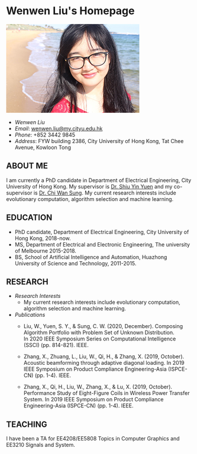 # Wenwen Liu's Homepage

![Image of WwL](./wwl.jpeg )
- *Wenwen Liu* 
- *Email*: wenwen.liu@my.cityu.edu.hk
- *Phone*: +852 3442 9845
- *Address*: FYW building 2386, City University of Hong Kong, Tat Chee Avenue, Kowloon Tong

## ABOUT ME

I am currently a PhD candidate in Department of Electrical Engineering, City University of Hong Kong. My supervisor is <a href="http://www.ee.cityu.edu.hk/~syyuen/">Dr. Shiu Yin Yuen</a> and my co-supervisor is <a href="https://www.ee.cityu.edu.hk/~cwsung/">Dr. Chi Wan Sung</a>. My current research interests include evolutionary computation, algorithm selection and machine learning.

## EDUCATION
- PhD candidate, Department of Electrical Engineering, City University of Hong Kong, 2018-now.
- MS, Department of Electrical and Electronic Engineering, The university of Melbourne 2015-2018.
- BS, School of Artificial Intelligence and Automation, Huazhong University of Science and Technology, 2011-2015.

## RESEARCH
- *Research Interests*
  - My current research interests include evolutionary computation, algorithm selection and machine learning.
- *Publications*
  - Liu, W., Yuen, S. Y., & Sung, C. W. (2020, December). Composing Algorithm Portfolio with Problem Set of Unknown Distribution. In 2020 IEEE Symposium Series on Computational Intelligence (SSCI) (pp. 814-821). IEEE.
  
  - Zhang, X., Zhuang, L., Liu, W., Qi, H., & Zhang, X. (2019, October). Acoustic beamforming through adaptive diagonal loading. In 2019 IEEE Symposium on Product Compliance Engineering-Asia (ISPCE-CN) (pp. 1-4). IEEE.
  
  - Zhang, X., Qi, H., Liu, W., Zhang, X., & Lu, X. (2019, October). Performance Study of Eight-Figure Coils in Wireless Power Transfer System. In 2019 IEEE Symposium on Product Compliance Engineering-Asia (ISPCE-CN) (pp. 1-4). IEEE.

## TEACHING

I have been a TA for EE4208/EE5808 Topics in Computer Graphics and EE3210 Signals and System.
